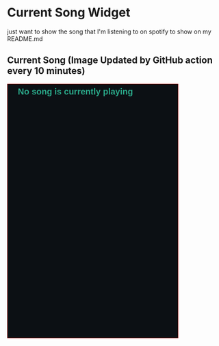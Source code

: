 # Current Song Widget
just want to show the song that I'm listening to on spotify to show on my README.md

## Current Song (Image Updated by GitHub action every 10 minutes)
![](songs-pictures/image616.png)

